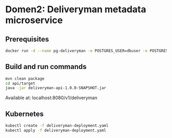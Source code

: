 # Domen2: Deliveryman metadata microservice

## Prerequisites

```bash
docker run -d --name pg-deliveryman -e POSTGRES_USER=dbuser -e POSTGRES_PASSWORD=postgres -e POSTGRES_DB=deliveryman-metadata -p 5432:5432 postgres:13
```

## Build and run commands
```bash
mvn clean package
cd api/target
java -jar deliveryman-api-1.0.0-SNAPSHOT.jar
```
Available at: localhost:8080/v1/deliveryman

## Kubernetes
```bash
kubectl create -f deliveryman-deployment.yaml
kubectl apply -f deliveryman-deployment.yaml
```
